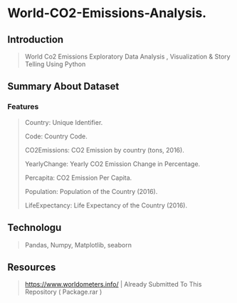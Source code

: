# World-CO2-Emissions-Analysis.

## Introduction
>World Co2 Emissions Exploratory Data Analysis , Visualization &amp; Story Telling Using Python

## Summary About Dataset
### Features
> Country: Unique Identifier.
>
> Code: Country Code.
>
> CO2Emissions: CO2 Emission by country (tons, 2016).
>
> YearlyChange: Yearly CO2 Emission Change in Percentage.
>
> Percapita: CO2 Emission Per Capita.
>
> Population: Population of the Country (2016).
>
> LifeExpectancy: Life Expectancy of the Country (2016).

## Technologu
>Pandas, Numpy, Matplotlib, seaborn

## Resources
>  https://www.worldometers.info/ | Already Submitted To This Repository ( Package.rar )

